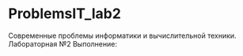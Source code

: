 # ProblemsIT_lab2
Современные проблемы информатики и вычислительной техники. Лабораторная №2
Выполнение:
